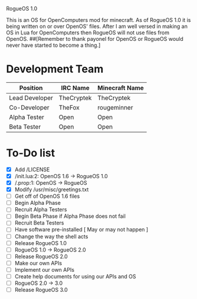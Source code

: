 RogueOS 1.0

This is an OS for OpenComputers mod for minecraft. As of RogueOS 1.0 it is being written
on or over OpenOS' files. After I am well versed in making an OS in Lua for OpenComputers
then RogueOS will not use files from OpenOS. ##[Remember to thank payonel for OpenOS or 
RogueOS would never have started to become a thing.]

# Development Team


Position | IRC Name  | Minecraft Name
-------- | --------- | --------------
Lead Developer | TheCryptek | TheCryptek
Co-Developer | TheFox | rougeminner
Alpha Tester | Open | Open
Beta Tester | Open | Open


# To-Do list
- [x] Add /LICENSE
- [x] /init.lua:2: OpenOS 1.6 -> RogueOS 1.0
- [x] /.prop:1: OpenOS -> RogueOS
- [x] Modify /usr/misc/greetings.txt
- [ ] Get off of OpenOS 1.6 files
- [ ] Begin Alpha Phase
- [ ] Recruit Alpha Testers
- [ ] Begin Beta Phase if Alpha Phase does not fail
- [ ] Recruit Beta Testers
- [ ] Have software pre-installed [ May or may not happen ]
- [ ] Change the way the shell acts
- [ ] Release RogueOS 1.0
- [ ] RogueOS 1.0 -> RogueOS 2.0
- [ ] Release RogueOS 2.0
- [ ] Make our own APIs
- [ ] Implement our own APIs
- [ ] Create help documents for using our APIs and OS
- [ ] RogueOS 2.0 -> 3.0
- [ ] Release RogueOS 3.0
